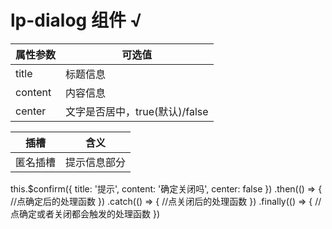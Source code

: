 # lp-dialog 组件  √


属性参数     | 可选值
-------- | ----- 
title | 标题信息
content  | 内容信息
center | 文字是否居中，true(默认)/false

插槽     | 含义
-------- | ----- 
匿名插槽 | 提示信息部分


this.$confirm({
    title: '提示',
    content: '确定关闭吗',
    center: false
})
.then(() => {
    //点确定后的处理函数
})
.catch(() => {
    //点关闭后的处理函数
})
.finally(() => {
    //点确定或者关闭都会触发的处理函数
})